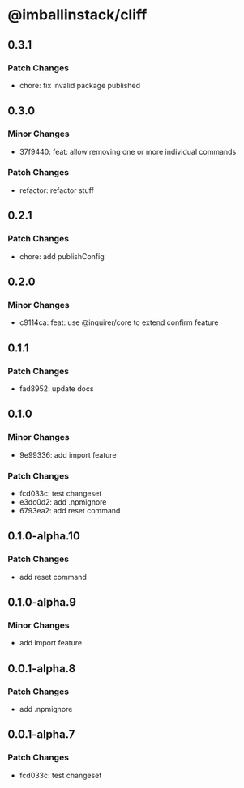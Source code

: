 # @imballinstack/cliff

## 0.3.1

### Patch Changes

- chore: fix invalid package published

## 0.3.0

### Minor Changes

- 37f9440: feat: allow removing one or more individual commands

### Patch Changes

- refactor: refactor stuff

## 0.2.1

### Patch Changes

- chore: add publishConfig

## 0.2.0

### Minor Changes

- c9114ca: feat: use @inquirer/core to extend confirm feature

## 0.1.1

### Patch Changes

- fad8952: update docs

## 0.1.0

### Minor Changes

- 9e99336: add import feature

### Patch Changes

- fcd033c: test changeset
- e3dc0d2: add .npmignore
- 6793ea2: add reset command

## 0.1.0-alpha.10

### Patch Changes

- add reset command

## 0.1.0-alpha.9

### Minor Changes

- add import feature

## 0.0.1-alpha.8

### Patch Changes

- add .npmignore

## 0.0.1-alpha.7

### Patch Changes

- fcd033c: test changeset
